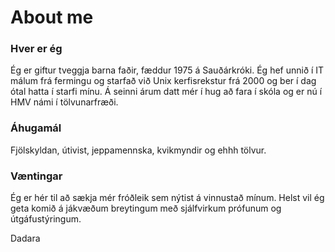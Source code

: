 # About me

### Hver er ég
Ég er giftur tveggja barna faðir, fæddur 1975 á Sauðárkróki. Ég hef unnið í IT málum frá fermingu og starfað við Unix kerfisrekstur frá 2000 og ber í dag ótal hatta í starfi mínu. Á seinni árum datt mér í hug að fara í skóla og er nú í HMV námi í tölvunarfræði.

### Áhugamál
Fjölskyldan, útivist, jeppamennska, kvikmyndir og ehhh tölvur.

### Væntingar
Ég er hér til að sækja mér fróðleik sem nýtist á vinnustað mínum. Helst vil ég geta komið á jákvæðum breytingum með sjálfvirkum prófunum og útgáfustýringum.

Dadara
